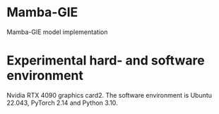 # Mamba-GIE
Mamba-GIE model implementation
# Experimental hard- and software environment
Nvidia RTX 4090 graphics card2. The software environment is Ubuntu 22.043, PyTorch 2.14 and Python 3.10. 
